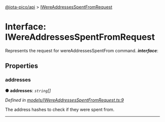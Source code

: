 [@iota-pico/api](../README.md) > [IWereAddressesSpentFromRequest](../interfaces/iwereaddressesspentfromrequest.md)



# Interface: IWereAddressesSpentFromRequest


Represents the request for wereAddressesSpentFrom command.
*__interface__*: 



## Properties
<a id="addresses"></a>

###  addresses

**●  addresses**:  *`string`[]* 

*Defined in [models/IWereAddressesSpentFromRequest.ts:9](https://github.com/iotaeco/iota-pico-api/blob/37bd8b5/src/models/IWereAddressesSpentFromRequest.ts#L9)*



The address hashes to check if they were spent from.




___


